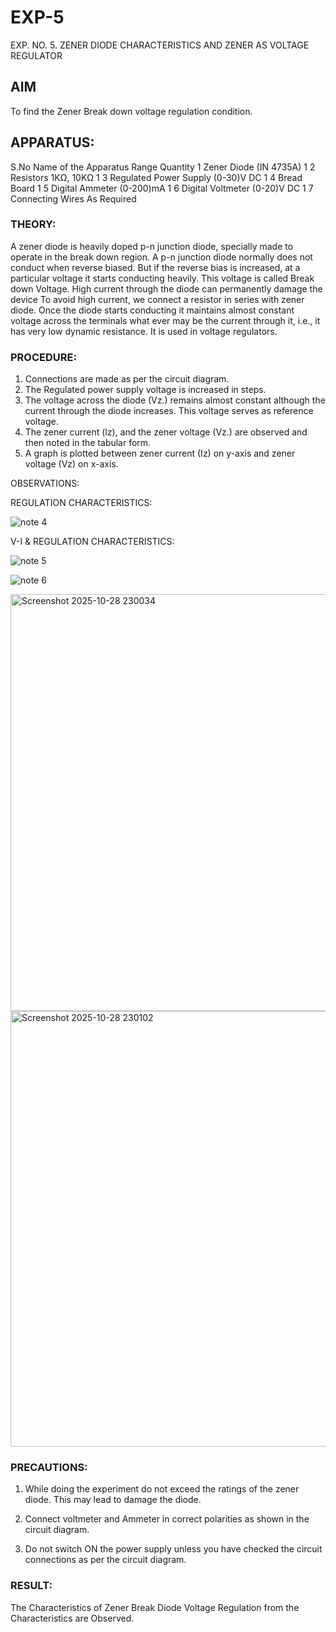 # EXP-5
EXP. NO. 5. 		ZENER DIODE CHARACTERISTICS AND ZENER AS VOLTAGE REGULATOR

## AIM

 To find the Zener Break down voltage regulation condition.

## APPARATUS:

S.No	Name of the Apparatus	Range	Quantity
1	Zener Diode (IN 4735A)		1
2	Resistors	1KΩ, 10KΩ	1
3	Regulated Power Supply	(0-30)V DC	1
4	Bread Board		1
5	Digital Ammeter	(0-200)mA	1
6	Digital Voltmeter	(0-20)V DC	1
7	Connecting Wires	As Required	



### THEORY:
	
A zener diode is heavily doped p-n junction diode, specially made to operate in the break down region. A p-n junction diode normally does not conduct when reverse biased. But if the reverse bias is increased, at a particular voltage it starts conducting heavily. This voltage is called Break down Voltage. High current through the diode can permanently damage the device To avoid high current, we connect a resistor in series with zener diode. Once the diode starts conducting it maintains almost constant voltage across the terminals what ever may be the current through it, i.e., it has very low dynamic resistance. It is used in voltage regulators.

### PROCEDURE:

1. Connections are made as per the circuit diagram.
2. The Regulated power supply voltage is increased in steps.
3. The voltage across the diode (Vz.) remains almost constant although the current through the diode increases. This voltage serves as reference voltage.
4. The zener current (lz), and the zener voltage (Vz.) are observed and then noted in the tabular form.
4. A graph is plotted between zener current (Iz) on y-axis and zener voltage (Vz) on x-axis.


OBSERVATIONS:

REGULATION CHARACTERISTICS:


![note 4](https://github.com/user-attachments/assets/97722a1e-2620-4cd1-8ca4-5d22ddcaefd2)


V-I & REGULATION CHARACTERISTICS:


![note 5](https://github.com/user-attachments/assets/00fa4505-839e-45ec-b61f-c8ccd20aacbd)


![note 6](https://github.com/user-attachments/assets/83c8e30f-9fd8-464f-97fe-7020d5600009)


<img width="1458" height="667" alt="Screenshot 2025-10-28 230034" src="https://github.com/user-attachments/assets/c10ab10d-e18b-4c5f-bced-ff62e59a8549" />


<img width="1457" height="697" alt="Screenshot 2025-10-28 230102" src="https://github.com/user-attachments/assets/83d6b35f-e902-4235-b7d6-f5a60dc6d5ae" />


### PRECAUTIONS:

1. While doing the experiment do not exceed the ratings of the zener diode. This may lead to damage the diode.

2. Connect voltmeter and Ammeter in correct polarities as shown in the circuit diagram.

3. Do not switch ON the power supply unless you have checked the circuit connections as per the circuit diagram.


### RESULT:
The Characteristics of Zener Break Diode Voltage Regulation from the Characteristics are Observed.
